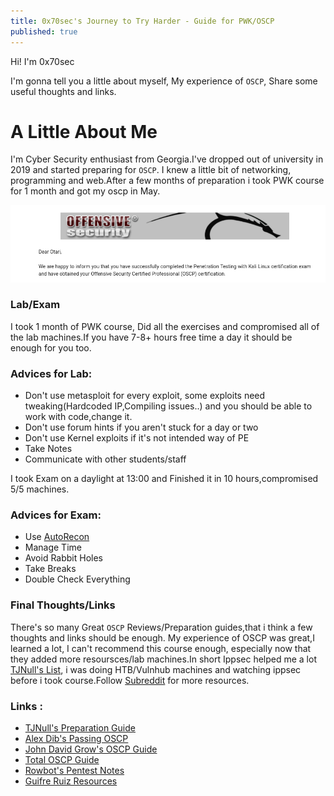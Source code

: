 ```yaml
---
title: 0x70sec's Journey to Try Harder - Guide for PWK/OSCP
published: true
---
```

Hi! I'm 0x70sec


I'm gonna tell you a little about myself, My experience of `OSCP`, Share some useful thoughts and links.


# [](#header-1)A Little About Me

I'm Cyber Security enthusiast from Georgia.I've dropped out of university in 2019 and started preparing for `OSCP`.
I knew a little bit of networking, programming and web.After a few months of preparation i took PWK course for 1 month and got my oscp in May.

 
![](https://raw.githubusercontent.com/0x70sec/0x70sec.github.io/master/assets/oscp-results.png)



### [](#header-3)Lab/Exam
I took 1 month of PWK course, Did all the exercises and compromised all of the lab machines.If you have 7-8+ hours free time a day
it should be enough for you too.
### Advices for Lab:
* Don't use metasploit for every exploit, some exploits need tweaking(Hardcoded IP,Compiling issues..) and you should be able to work with code,change it.
* Don't use forum hints if you aren't stuck for a day or two
* Don't use Kernel exploits if it's not intended way of PE
* Take Notes
* Communicate with other students/staff

I took Exam on a daylight at 13:00 and Finished it in 10 hours,compromised 5/5 machines.
### Advices for Exam:
* Use [AutoRecon](https://github.com/Tib3rius/AutoRecon) 
* Manage Time
* Avoid Rabbit Holes
* Take Breaks
* Double Check Everything


### [](#header-4)Final Thoughts/Links
There's so many Great `OSCP` Reviews/Preparation guides,that i think a few thoughts and links should be enough.
My experience of OSCP was great,I learned a lot, I can't recommend this course enough, especially now that they added more resoursces/lab machines.In short Ippsec helped me a lot [TJNull's List](https://www.youtube.com/playlist?list=PLidcsTyj9JXK-fnabFLVEvHinQ14Jy5tf), i was doing HTB/Vulnhub machines and watching ippsec before i took course.Follow [Subreddit](https://www.reddit.com/r/oscp) for more resources.

### Links :
* [TJNull's Preparation Guide](https://www.netsecfocus.com/oscp/2019/03/29/The_Journey_to_Try_Harder-_TJNulls_Preparation_Guide_for_PWK_OSCP.html)
* [Alex Dib's Passing OSCP](https://gr0sabi.dev/certification/oscp-insights-best-practices-resources/)
* [John David Grow's OSCP Guide](https://gr0sabi.dev/certification/oscp-insights-best-practices-resources/)
* [Total OSCP Guide](https://sushant747.gitbooks.io/total-oscp-guide/)
* [Rowbot's Pentest Notes](https://guide.offsecnewbie.com/)
* [Guifre Ruiz Resources](https://guif.re/)


